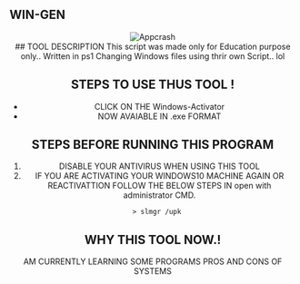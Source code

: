 ## WIN-GEN
<center><WIN-GEN IS A TOOL USED TO ACTIVATE WINDOWS 10 MACHINES LESS THAN A MINUTE ..!</center>
<center><img src="https://raw.githubusercontent.com/Whitecat18/windows-10-Activator/main/image/Intro.PNG" alt="Appcrash"></center>
## TOOL DESCRIPTION
This script was made only for Education purpose only..
Written in ps1 
Changing Windows files using thrir own Script.. lol

## STEPS TO USE THUS TOOL !

* CLICK ON THE Windows-Activator
* NOW AVAIABLE IN .exe FORMAT 
## STEPS BEFORE RUNNING THIS PROGRAM 

1. DISABLE YOUR ANTIVIRUS WHEN USING THIS TOOL
2. IF YOU ARE ACTIVATING YOUR WINDOWS10 MACHINE AGAIN OR REACTIVATTION FOLLOW THE BELOW STEPS IN open with administrator CMD.
```
  > slmgr /upk
```

## WHY THIS TOOL NOW.!
AM CURRENTLY LEARNING SOME PROGRAMS PROS AND CONS OF SYSTEMS


